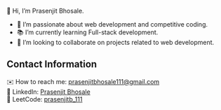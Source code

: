 
👋 Hi, I’m Prasenjit Bhosale.

- 🔭 I’m passionate about web development and competitive coding.
- 📚 I’m currently learning Full-stack development.
- 🤝 I’m looking to collaborate on projects related to web development.

## Contact Information

✉️ How to reach me: [prasenjitbhosale111@gmail.com](mailto:prasenjitbhosale111@gmail.com)  
🔗 LinkedIn: [Prasenjit Bhosale](https://www.linkedin.com/in/prasenjit-bhosale-678462212/)  
🔗 LeetCode: [prasenjitb_111](https://leetcode.com/u/prasenjitb_111/)



<!--
- 🤔 I’m looking for help with ...
- 💬 Ask me about ...
- 📫 How to reach me: ...
- 😄 Pronouns: ...
- ⚡ Fun fact: ...
-->
